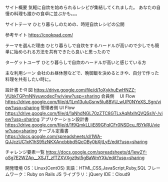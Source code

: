 サイト概要
気軽に自炊を始められるレシピが集結してくれました。 あなたの自慢の料理も誰かの食卓に並ぶかも。。。

サイトテーマ
ひとり暮らしのための、時短自炊レシピの公開

参考サイト
https://cookpad.com/

テーマを選んだ理由
ひとり暮らしで自炊をするハードルが高いので少しでも簡単に始められる方法を共有できたら良いと思ったので

ターゲットユーザ
ひとり暮らしで自炊のハードルが高いと感じている方

主な利用シーン
会社のお昼休憩などで、晩御飯を決めるときや、自分で作った料理を共有したい時に。

設計書
E-R 図
https://drive.google.com/file/d/1oXykhuEwHNZZ-VUbkTGPmNNyuwodecFw/view?usp=sharing
会員側　 UI Flow
https://drive.google.com/file/d/1Lm13uIuGsrw5Iu8BVU_wUP0NYeXS_Sgn/view?usp=sharing
管理者側 UI Flow
https://drive.google.com/file/d/1aNhdNGL70zZTC8GTLxAqMxlhQVQSslV-/view?usp=sharing
アプリケーション設計書
https://drive.google.com/file/d/1f9QmkLLliE89GFqICFr0NSDcu_fBYkRU/view?usp=sharing
テーブル定義書
https://docs.google.com/spreadsheets/d/1WA-QJJczUC1xK1hS95zNKXAncbbbd5QcOBy0bXjtLyE/edit?usp=sharing

チャレンジ要素一覧
https://docs.google.com/spreadsheets/d/1ew2Y-oSg7E2WZAp__XSJT_zfTZXVXgz9st5gBaWmYXk/edit?usp=sharing

開発環境
OS：Linux(CentOS)
言語：HTML,CSS,JavaScript,Ruby,SQL
フレームワーク：Ruby on Rails
JS ライブラリ：jQuery
IDE：Cloud9